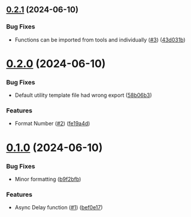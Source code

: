 ## [0.2.1](https://github.com/konotorii/useful-functions-ts/compare/v0.2.0...v0.2.1) (2024-06-10)


### Bug Fixes

* Functions can be imported from tools and individually ([#3](https://github.com/konotorii/useful-functions-ts/issues/3)) ([43d031b](https://github.com/konotorii/useful-functions-ts/commit/43d031b9a3a1b01a7bf06fca366835c9ee194c68))



# [0.2.0](https://github.com/konotorii/useful-functions-ts/compare/v0.1.0...v0.2.0) (2024-06-10)


### Bug Fixes

* Default utility template file had wrong export ([58b06b3](https://github.com/konotorii/useful-functions-ts/commit/58b06b3af736dff5cc8247da666551e74943d937))


### Features

* Format Number ([#2](https://github.com/konotorii/useful-functions-ts/issues/2)) ([fe19a4d](https://github.com/konotorii/useful-functions-ts/commit/fe19a4d5f3c0d52dc8b95d7e7d1ee0663066b68b))



# [0.1.0](https://github.com/konotorii/useful-functions-ts/compare/bef0e170ac3d1c6585dae4388997d6b1a50300a2...v0.1.0) (2024-06-10)


### Bug Fixes

* Minor formatting ([b9f2bfb](https://github.com/konotorii/useful-functions-ts/commit/b9f2bfb17eaea8ffdc0ef212d49ce36788f7d42a))


### Features

* Async Delay function ([#1](https://github.com/konotorii/useful-functions-ts/issues/1)) ([bef0e17](https://github.com/konotorii/useful-functions-ts/commit/bef0e170ac3d1c6585dae4388997d6b1a50300a2))



